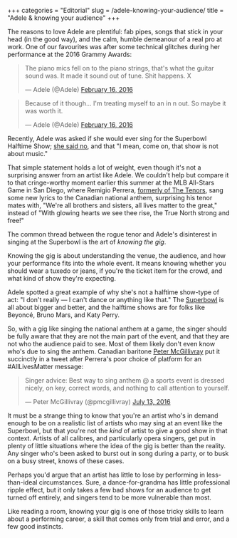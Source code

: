 +++
categories = "Editorial"
slug = /adele-knowing-your-audience/
title = "Adele &amp; knowing your audience"
+++

The reasons to love Adele are plentiful: fab pipes, songs that stick in your head (in the good way), and the calm, humble demeanour of a real pro at work. One of our favourites was after some technical glitches during her performance at the 2016 Grammy Awards:

<blockquote class="twitter-tweet" data-lang="en"><p lang="en" dir="ltr">The piano mics fell on to the piano strings, that&#39;s what the guitar sound was. It made it sound out of tune. Shit happens. X</p>&mdash; Adele (@Adele) <a href="https://twitter.com/Adele/status/699457178717958145">February 16, 2016</a></blockquote>
<script async src="//platform.twitter.com/widgets.js" charset="utf-8"></script>

<blockquote class="twitter-tweet" data-lang="en"><p lang="en" dir="ltr">Because of it though... I&#39;m treating myself to an in n out. So maybe it was worth it.</p>&mdash; Adele (@Adele) <a href="https://twitter.com/Adele/status/699457767896002561">February 16, 2016</a></blockquote>
<script async src="//platform.twitter.com/widgets.js" charset="utf-8"></script>

Recently, Adele was asked if she would ever sing for the Superbowl Halftime Show; [she said no](http://bigstory.ap.org/article/3dbde604dad84206a7fe98eb8a4c3b4a/adele-i-wont-sing-super-bowl-show-not-about-music), and that "I mean, come on, that show is not about music."

That simple statement holds a lot of weight, even though it's not a surprising answer from an artist like Adele. We couldn't help but compare it to that cringe-worthy moment earlier this summer at the MLB All-Stars Game in San Diego, where Remigio Perrera, [formerly of The Tenors](http://time.com/4403925/canada-national-anthem-tenors-quartet-mlb-all-star-game/), sang some new lyrics to the Canadian national anthem, surprising his tenor mates with, "We're all brothers and sisters, all lives matter to the great," instead of "With glowing hearts we see thee rise, the True North strong and free!"

The common thread between the rogue tenor and Adele's disinterest in singing at the Superbowl is the art of *knowing the gig*.

Knowing the gig is about understanding the venue, the audience, and how your performance fits into the whole event. It means knowing whether you should wear a tuxedo or jeans, if you're the ticket item for the crowd, and what kind of show they're expecting.

Adele spotted a great example of why she's not a halftime show-type of act: "I don't really — I can't dance or anything like that." The [Superbowl](https://www.youtube.com/watch?v=c9cUytejf1k) is all about bigger and better, and the halftime shows are for folks like Beyoncé, Bruno Mars, and Katy Perry.

So, with a gig like singing the national anthem at a game, the singer should be fully aware that they are not the main part of the event, and that they are not who the audience paid to see. Most of them likely don't even know who's due to sing the anthem. Canadian baritone [Peter McGillivray](/talking-with-singers-peter-mcgillivray/) put it succinctly in a tweet after Perrera's poor choice of platform for an #AllLivesMatter message: 

<blockquote class="twitter-tweet" data-lang="en"><p lang="en" dir="ltr">Singer advice: Best way to sing anthem @ a sports event is dressed nicely, on key, correct words, and nothing to call attention to yourself.</p>&mdash; Peter McGillivray (@pmcgillivray) <a href="https://twitter.com/pmcgillivray/status/753071136620044288">July 13, 2016</a></blockquote>
<script async src="//platform.twitter.com/widgets.js" charset="utf-8"></script>

It must be a strange thing to know that you're an artist who's in demand enough to be on a realistic list of artists who may sing at an event like the Superbowl, but that you're not the *kind* of artist to give a good show in that context. Artists of all calibres, and particularly opera singers, get put in plenty of little situations where the idea of the gig is better than the reality. Any singer who's been asked to burst out in song during a party, or to busk on a busy street, knows of these cases.

Perhaps you'd argue that an artist has little to lose by performing in less-than-ideal circumstances. Sure, a dance-for-grandma has little professional ripple effect, but it only takes a few bad shows for an audience to get turned off entirely, and singers tend to be more vulnerable than most. 

Like reading a room, knowing your gig is one of those tricky skills to learn about a performing career, a skill that comes only from trial and error, and a few good instincts.
